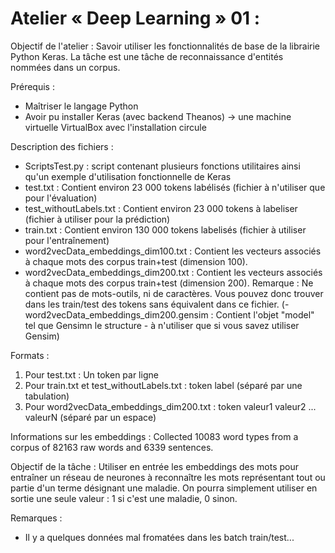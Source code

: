 # Atelier « Deep Learning » 01 :

Objectif de l'atelier :
Savoir utiliser les fonctionnalités de base de la librairie Python Keras.
La tâche est une tâche de reconnaissance d'entités nommées dans un corpus.

Prérequis :
- Maîtriser le langage Python
- Avoir pu installer Keras (avec backend Theanos) -> une machine virtuelle VirtualBox avec l'installation circule 

Description des fichiers :
- ScriptsTest.py : script contenant plusieurs fonctions utilitaires ainsi qu'un exemple d'utilisation fonctionnelle de Keras
- test.txt : Contient environ 23 000 tokens labélisés (fichier à n'utiliser que pour l'évaluation) 
- test_withoutLabels.txt : Contient environ 23 000 tokens à labeliser (fichier à utiliser pour la prédiction)
- train.txt : Contient environ 130 000 tokens labelisés (fichier à utiliser pour l'entraînement) 
- word2vecData_embeddings_dim100.txt : Contient les vecteurs associés à chaque mots des corpus train+test (dimension 100).
- word2vecData_embeddings_dim200.txt : Contient les vecteurs associés à chaque mots des corpus train+test (dimension 200).
Remarque : Ne contient pas de mots-outils, ni de caractères. Vous pouvez donc trouver dans les train/test des tokens sans équivalent dans ce fichier.
(- word2vecData_embeddings_dim200.gensim : Contient l'objet "model" tel que Gensimn le structure - à n'utiliser que si vous savez utiliser Gensim)

Formats :
1) Pour test.txt : Un token par ligne
2) Pour train.txt et test_withoutLabels.txt : token	label (séparé par une tabulation)
3) Pour word2vecData_embeddings_dim200.txt : token valeur1 valeur2 ... valeurN (séparé par un espace)

Informations sur les embeddings :
Collected 10083 word types from a corpus of 82163 raw words and 6339 sentences.

Objectif de la tâche :
Utiliser en entrée les embeddings des mots pour entraîner un réseau de neurones à reconnaître les mots représentant tout ou partie d'un terme désignant une maladie.
On pourra simplement utiliser en sortie une seule valeur : 1 si c'est une maladie, 0 sinon.

Remarques :
- Il y a quelques données mal fromatées dans les batch train/test...

